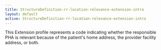 ```yaml
---
title: StructureDefinition-rr-location-relevance-extension-intro
layout: default
active: StructureDefinition-rr-location-relevance-extension-intro
---
```


This Extension profile represents a code indicating whether the responsible PHA is relevant because of the patient's home address, the provider facility address, or both.